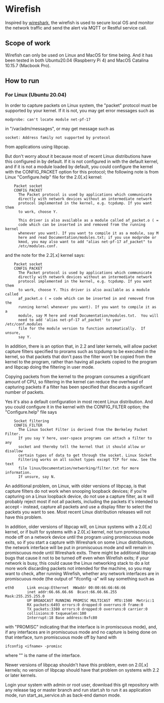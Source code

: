 # Wirefish
Inspired by [wireshark](https://www.wireshark.org/), the wirefish is used to secure local OS and monitor the network traffic and send the alert via MQTT or Restful service call.

## Scope of work
Wirefish can only be used on Linux and MacOS for time being. And it has been tested in both Ubuntu20.04 (Raspberry Pi 4) and MacOS Catalina 10.15.7 (Macbook Pro).

## How to run
### For Linux (Ubuntu 20.04)
In order to capture packets on Linux system, the "packet" protocol must be supported by your kernel. If it is not, you may get error messages such as
```shell script
modprobe: can't locate module net-pf-17
```
in "/var/adm/messages", or may get message such as 
```shell script
socket: Address family not supported by protocol
```
from applications using libpcap.

But don't worry about it because most of recent Linux distributions have this configured in by default. If it is not configured in with the default kernel, and if it is not a module loaded by default, you could configure the kernel with the CONFIG_PACKET option for this protocol; the following note is from Linux "Configure.help" file for the 2.0[.x] kernel:
```shell script
	Packet socket
	CONFIG_PACKET
	  The Packet protocol is used by applications which communicate
	  directly with network devices without an intermediate network
	  protocol implemented in the kernel, e.g. tcpdump. If you want them
	  to work, choose Y. 

	  This driver is also available as a module called af_packet.o ( =
	  code which can be inserted in and removed from the running kernel
	  whenever you want). If you want to compile it as a module, say M
	  here and read Documentation/modules.txt; if you use modprobe or
	  kmod, you may also want to add "alias net-pf-17 af_packet" to 
	  /etc/modules.conf.
```
and the note for the 2.2[.x] kernel says:
```shell script
	Packet socket
	CONFIG_PACKET
	  The Packet protocol is used by applications which communicate
	  directly with network devices without an intermediate network
	  protocol implemented in the kernel, e.g. tcpdump. If you want them
	  to work, choose Y. This driver is also available as a module called
	  af_packet.o ( = code which can be inserted in and removed from the
	  running kernel whenever you want). If you want to compile it as a
	  module, say M here and read Documentation/modules.txt.  You will
	  need to add 'alias net-pf-17 af_packet' to your /etc/conf.modules
	  file for the module version to function automatically.  If unsure,
	  say Y.
```
In addition, there is an option that, in 2.2 and later kernels, will allow packet capture filters specified to prorams such as tcpdump to be executed in the kernel, so that packets that don't pass the filter won't be copied from the kernel to the program, rather than having all packets copied to the program and libpcap doing the filtering in user mode.

Copying packets from the kernel to the program consumes a significant amount of CPU, so filtering in the kernel can reduce the overhead of capturing packets if a filter has been specified that discards a significant number of packets.

Yes it's also a default configuration in most recent Linux distribution. And you could configure it in the kernel with the CONFIG_FILTER option; the "Configure.help" file says
```shell script
	Socket filtering
	CONFIG_FILTER
	  The Linux Socket Filter is derived from the Berkeley Packet Filter.
	  If you say Y here, user-space programs can attach a filter to any
	  socket and thereby tell the kernel that it should allow or disallow
	  certain types of data to get through the socket. Linux Socket
	  Filtering works on all socket types except TCP for now. See the text
	  file linux/Documentation/networking/filter.txt for more information.
	  If unsure, say N.
```
An additional problem, on Linux, with older versions of libpcap, is that capture filters do not work when snooping loopback devices; if you're capturing on a Linux loopback device, do not use a capture filter, as it will probably reject most if not all packets, including the packets it's intended to accept - instead, capture all packets and use a display filter to select the packets you want to see.  Most recent Linux distribution releases will not have this problem.

In addition, older versions of libpcap will, on Linux systems with a 2.0[.x] kernel, or if built for systems with a 2.0[.x] kernel, not turn promiscuous mode off on a network device until the program using promiscuous mode exits, so if you start a capture with Wireshark on some Linux distributions, the network interface will be put in promiscuous mode and will remain in promiscuous mode until Wireshark exits.  There might be additional libpcap bugs that cause it not to be turned off even when Wirefish exits; if your network is busy, this could cause the Linux networking stack to do a lot more work discarding packets not intended for the machine, so you may want to check, after running Wirefish, whether any network interfaces are in promiscuous mode (the output of "ifconfig -a" will say something such as
```shell script
eth0      Link encap:Ethernet  HWaddr 00:00:66:66:66:66
          inet addr:66.66.66.66  Bcast:66.66.66.255  Mask:255.255.255.0
          UP BROADCAST RUNNING PROMISC MULTICAST  MTU:1500  Metric:1
          RX packets:6493 errors:0 dropped:0 overruns:0 frame:0
          TX packets:3380 errors:0 dropped:0 overruns:0 carrier:0
          collisions:0 txqueuelen:100 
          Interrupt:18 Base address:0xfc80 
```
with "PROMISC" indicating that the interface is in promiscuous mode), and, if any interfaces are in promiscuous mode and no capture is being done on that interface, turn promiscuous mode off by hand with
```shell script
ifconfig <ifname> -promisc
```
where "<ifname>" is the name of the interface.

Newer versions of libpcap shouldn't have this problem, even on 2.0[.x] kernels; no version of libpcap should have that problem on systems with 2.2 or later kernels.

Login your system with admin or root user, download this git repository with any release tag or master branch and run start.sh to run it as application mode, run start_as_service.sh as back-end damon mode.


